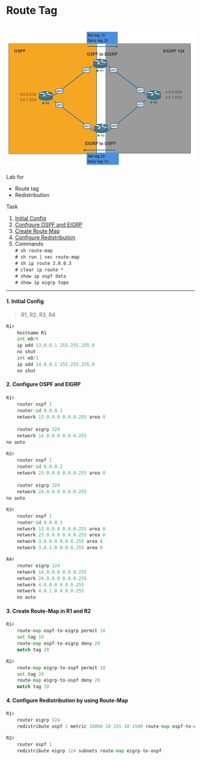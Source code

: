 # Route Tag

![](./images/topology.png "Route Tag")
---
Lab for
- Route tag
- Redistribution

Task
1. [Initial Config](#1-initial-config)
2. [Configure OSPF and EIGRP](#2-configure-ospf-and-eigrp)
3. [Create Route Map](#3-create-route-map-in-r1-and-r2)
4. [Configure Redistribution](#4-configure-redistribution-by-using-route-map)
5. Commands <br>
	`# sh route-map` <br>
	`# sh run | sec route-map` <br>
	`# sh ip route 3.0.0.3` <br>
	`# clear ip route *` <br>
	`# show ip ospf data` <br>
	`# show ip eigrp topo` <br>
---
#### 1. Initial Config
> R1, R2, R3, R4
```py
R1#
    hostname R1
    int e0/0
    ip add 13.0.0.1 255.255.255.0
    no shut
    int e0/1
    ip add 14.0.0.1 255.255.255.0
    no shut
```
#### 2. Configure OSPF and EIGRP
```py
R1#
    router ospf 1
    router-id 0.0.0.1
    network 13.0.0.0 0.0.0.255 area 0
    
    router eigrp 124
    network 14.0.0.0 0.0.0.255
no auto
```
```py
R2#
    router ospf 1
    router-id 0.0.0.2
    network 23.0.0.0 0.0.0.255 area 0
    
    router eigrp 124
    network 24.0.0.0 0.0.0.255
no auto
```
```py
R3#
    router ospf 1
    router-id 0.0.0.3
    network 13.0.0.0 0.0.0.255 area 0
    network 23.0.0.0 0.0.0.255 area 0
    network 3.0.0.0 0.0.0.255 area 0
    network 3.0.1.0 0.0.0.255 area 0
```
```py
R4#
    router eigrp 124
    network 14.0.0.0 0.0.0.255
    network 24.0.0.0 0.0.0.255
    network 4.0.0.0 0.0.0.255
    network 4.0.1.0 0.0.0.255
    no auto
```
#### 3. Create Route-Map in R1 and R2
```py
R1#
    route-map ospf-to-eigrp permit 10
    set tag 10
    route-map ospf-to-eigrp deny 20
    match tag 20
```
```py
R2#
    route-map eigrp-to-ospf permit 10
    set tag 20
    route-map eigrp-to-ospf deny 20
    match tag 10

```
#### 4. Configure Redistribution by using Route-Map
```py
R1#
    router eigrp 124
    redistribute ospf 1 metric 10000 10 255 10 1500 route-map ospf-to-eigrp
```
```py
R2#
    router ospf 1
    redistribute eigrp 124 subnets route-map eigrp-to-ospf
```
